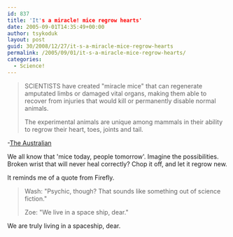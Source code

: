 ```yaml
---
id: 837
title: 'It's a miracle! mice regrow hearts'
date: 2005-09-01T14:35:49+00:00
author: tsykoduk
layout: post
guid: 30/2008/12/27/it-s-a-miracle-mice-regrow-hearts
permalink: /2005/09/01/it-s-a-miracle-mice-regrow-hearts/
categories:
  - Science!
---
```

<blockquote><span class="caps">SCIENTISTS</span> have created "miracle mice" that can regenerate amputated limbs or damaged vital organs, making them able to recover from injuries that would kill or permanently disable normal animals.

<p>The experimental animals are unique among mammals in their ability to regrow their heart, toes, joints and tail.</blockquote></p>


<p>-<a href="http://www.theaustralian.news.com.au/common/story_page/0,5744,16417002%255E30417,00.html">The Australian</a></p>


<p>We all know that 'mice today, people tomorrow'. Imagine the possibilities. Broken wrist that will never heal correctly? Chop it off, and let it regrow new.</p>


<p>It reminds me of a quote from Firefly.</p>


<blockquote>Wash: "Psychic, though? That sounds like something out of science fiction."

<p>Zoe: "We live in a space ship, dear."</blockquote></p>


<p>We are truly living in a spaceship, dear.</p>